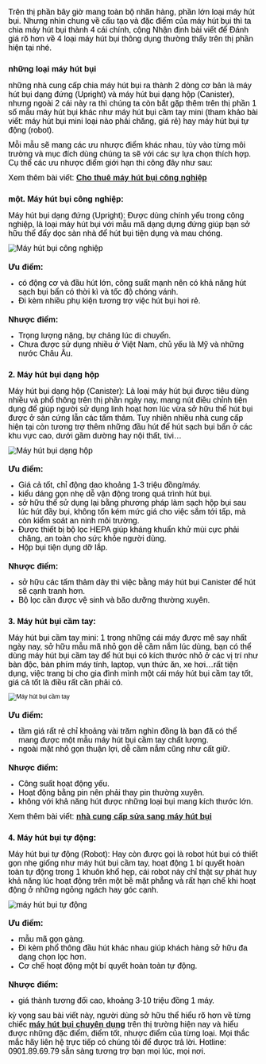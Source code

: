 <div>
<div>
<div>
<div>
<div>
<div style="color: rgb(0, 0, 0); font-family: Tahoma, Geneva, sans-serif; font-size: 12px;">
<p><span style="font-family:arial,helvetica,sans-serif; font-size:medium">Trên thị phần bây giờ mang toàn bộ nhãn hàng, phần lớn loại máy hút bụi. Nhưng nhìn chung về cấu tạo và đặc điểm của máy hút bụi thì ta chia máy hút bụi thành 4 cái chính, cộng Nhận định bài viết để Đánh giá rõ hơn về 4 loại máy hút bụi thông dụng thường thấy trên thị phần hiện tại nhé.</span></p>

<h2><strong><span style="font-family:arial,helvetica,sans-serif; font-size:medium">những loại máy hút bụi</span></strong></h2>

<p><span style="font-family:arial,helvetica,sans-serif; font-size:medium">những nhà cung cấp chia máy hút bụi ra thành 2 dòng cơ bản là máy hút bụi dạng đứng (Upright) và máy hút bụi dạng hộp (Canister), nhưng ngoài 2 cái này ra thì chúng ta còn bắt gặp thêm trên thị phần 1 số mẫu máy hút bụi khác như máy hút bụi cầm tay mini (tham khảo bài viết: máy hút bụi mini loại nào phải chăng, giá rẻ) hay máy hút bụi tự động (robot).</span></p>

<p><span style="font-family:arial,helvetica,sans-serif; font-size:medium">Mỗi mẫu sẽ mang các ưu nhược điểm khác nhau, tùy vào từng môi trường và mục đích dùng chúng ta sẽ với các sự lựa chọn thích hợp. Cụ thể các ưu nhược điểm giới hạn thi công đây như sau:</span></p>

<p><span style="font-family:arial,helvetica,sans-serif; font-size:medium">Xem thêm bài viết: <a href="http://daihoangcuong.com/tin-tuc/cho-thue-may-hut-bui-cong-nghiep-tai-hcm-298.html" title="cho thuê máy hút bụi công nghiệp"><strong>Cho thuê máy hút bụi công nghiệp</strong></a></span></p>

<h2><span style="font-family:arial,helvetica,sans-serif; font-size:medium"><strong>một. Máy hút bụi công nghiệp:</strong></span></h2>

<p><span style="font-family:arial,helvetica,sans-serif; font-size:medium">Máy hút bụi dạng đứng (Upright): Được dùng chính yếu trong công nghiệp, là loại máy hút bụi với mẫu mã dạng dựng đứng giúp bạn sở hữu thể đẩy dọc sàn nhà để hút bụi tiện dụng và mau chóng.</span></p>

<p><span style="font-family:arial,helvetica,sans-serif; font-size:medium"><img alt="Máy hút bụi công nghiệp" src="https://1.bp.blogspot.com/-6fW3asHOv6U/WmqR3Qlnp6I/AAAAAAAACWw/3KU-e0-P5dkNEPUiuG73cM2GOXHKFImygCLcBGAs/s1600/may-hut-bui-cong-nghiep.png" style="border:0px" title="Máy hút bụi công nghiệp" /></span></p>

<h3><span style="font-family:arial,helvetica,sans-serif; font-size:medium"><strong>Ưu điểm:</strong></span></h3>

<ul>
	<li><span style="font-family:arial,helvetica,sans-serif; font-size:medium">có động cơ và đầu hút lớn, công suất mạnh nên có khả năng hút sạch bụi bẩn có thời kì và tốc độ chóng vánh.</span></li>
	<li><span style="font-family:arial,helvetica,sans-serif; font-size:medium">Đi kèm nhiều phụ kiện tương trợ việc hút bụi hơi rẻ.</span></li>
</ul>

<h3><strong><span style="font-family:arial,helvetica,sans-serif; font-size:medium">Nhược điểm:</span></strong></h3>

<ul>
	<li><span style="font-family:arial,helvetica,sans-serif; font-size:medium">Trọng lượng nặng, bự chảng lúc di chuyển.</span></li>
	<li><span style="font-family:arial,helvetica,sans-serif; font-size:medium">Chưa được sử dụng nhiều ở Việt Nam, chủ yếu là Mỹ và những nước Châu Âu.</span></li>
</ul>

<h2><span style="font-family:arial,helvetica,sans-serif; font-size:medium"><strong>2. Máy hút bụi dạng hộp</strong></span></h2>

<p><span style="font-family:arial,helvetica,sans-serif; font-size:medium">Máy hút bụi dạng hộp (Canister): Là loại máy hút bụi được tiêu dùng nhiều và phổ thông trên thị phần ngày nay, mang nút điều chỉnh tiện dụng để giúp người sử dụng linh hoạt hơn lúc vừa sở hữu thể hút bụi được ở sàn cứng lẫn các tấm thảm. Tuy nhiên nhiều nhà cung cấp hiện tại còn tương trợ thêm những đầu hút để hút sạch bụi bẩn ở các khu vực cao, dưới gầm dường hay nội thất, tivi&hellip;</span></p>

<p><span style="font-family:arial,helvetica,sans-serif; font-size:medium"><img alt="Máy hút bụi dạng hộp" src="https://1.bp.blogspot.com/-VmmQfJGmnVg/WmqR3PiGuMI/AAAAAAAACWo/T0nVmXOs6TcypFZS3j--EELea9SGbDCrACLcBGAs/s1600/may-hut-bui-dang-hop.jpg" style="border:0px" title="Máy hút bụi dạng hộp" /></span></p>

<h3><span style="font-family:arial,helvetica,sans-serif; font-size:medium"><strong>Ưu điểm:</strong></span></h3>

<ul>
	<li><span style="font-family:arial,helvetica,sans-serif; font-size:medium">Giá cả tốt, chỉ động dao khoảng 1-3 triệu đồng/máy.</span></li>
	<li><span style="font-family:arial,helvetica,sans-serif; font-size:medium">kiểu dáng gọn nhẹ dễ vận động trong quá trình hút bụi.</span></li>
	<li><span style="font-family:arial,helvetica,sans-serif; font-size:medium">sở hữu thể sử dụng lại bằng phương pháp làm sạch hộp bụi sau lúc hút đầy bụi, không tốn kém mức giá cho việc sắm tới tấp, mà còn kiểm soát an ninh môi trường.</span></li>
	<li><span style="font-family:arial,helvetica,sans-serif; font-size:medium">Được thiết bị bộ lọc HEPA giúp kháng khuẩn khử mùi cực phải chăng, an toàn cho sức khỏe người dùng.</span></li>
	<li><span style="font-family:arial,helvetica,sans-serif; font-size:medium">Hộp bụi tiện dụng dỡ lắp.</span></li>
</ul>

<h3><strong><span style="font-family:arial,helvetica,sans-serif; font-size:medium">Nhược điểm:</span></strong></h3>

<ul>
	<li><span style="font-family:arial,helvetica,sans-serif; font-size:medium">sở hữu các tấm thảm dày thì việc bằng máy hút bụi Canister để hút sẽ cạnh tranh hơn.</span></li>
	<li><span style="font-family:arial,helvetica,sans-serif; font-size:medium">Bộ lọc cần được vệ sinh và bão dưỡng thường xuyên.</span></li>
</ul>

<h2><span style="font-family:arial,helvetica,sans-serif; font-size:medium"><strong>3. Máy hút bụi cầm tay:</strong></span></h2>

<p><span style="font-family:arial,helvetica,sans-serif; font-size:medium">Máy hút bụi cầm tay mini: 1 trong những cái máy được mê say nhất ngày nay, sở hữu mẫu mã nhỏ gọn dễ cầm nắm lúc dùng, bạn có thể dùng máy hút bụi cầm tay để hút bụi có kích thước nhỏ ở các vị trí như bàn độc, bàn phím máy tính, laptop, vụn thức ăn, xe hơi&hellip;rất tiện dụng, việc trang bị cho gia đình mình một cái máy hút bụi cầm tay tốt, giá cả tốt là điều rất cần phải có.</span></p>
</div>

<div style="color: rgb(0, 0, 0); font-family: Tahoma, Geneva, sans-serif; font-size: 12px;"><img alt="Máy hút bụi cầm tay" src="https://2.bp.blogspot.com/-z6UY3QQ7TrQ/WmqR3US-_5I/AAAAAAAACWs/uIN032m_h7Q5snlbW01bhZQHWaBPBmhUQCLcBGAs/s1600/may-hut-bui-mini-cam-tay.jpg" style="border:0px" title="Máy hút bụi cầm tay" /></div>

<div style="color: rgb(0, 0, 0); font-family: Tahoma, Geneva, sans-serif; font-size: 12px;">
<h3><strong><span style="font-family:arial,helvetica,sans-serif; font-size:medium">Ưu điểm:</span></strong></h3>

<ul>
	<li><span style="font-family:arial,helvetica,sans-serif; font-size:medium">tầm giá rất rẻ chỉ khoảng vài trăm nghìn đồng là bạn đã có thể mang được một mẫu máy hút bụi cầm tay chất lượng.</span></li>
	<li><span style="font-family:arial,helvetica,sans-serif; font-size:medium">ngoài mặt nhỏ gọn thuận lợi, dễ cầm nắm cũng như cất giữ.</span></li>
</ul>

<h3><span style="font-family:arial,helvetica,sans-serif; font-size:medium"><strong>Nhược điểm:</strong></span></h3>

<ul>
	<li><span style="font-family:arial,helvetica,sans-serif; font-size:medium">Công suất hoạt động yếu.</span></li>
	<li><span style="font-family:arial,helvetica,sans-serif; font-size:medium">Hoạt động bằng pin nên phải thay pin thường xuyên.</span></li>
	<li><span style="font-family:arial,helvetica,sans-serif; font-size:medium">không với khả năng hút được những loại bụi mang kích thước lớn.</span></li>
</ul>

<p><span style="font-family:arial,helvetica,sans-serif; font-size:medium">Xem thêm bài viết: <a href="http://daihoangcuong.com/admin/%20http://daihoangcuong.com/tin-tuc/dich-vu-sua-chua-may-hut-bui-cong-nghiep-203.html" title="Dịch vụ sửa chữa máy hút bụi"><strong>nhà cung cấp sửa sang máy hút bụi</strong></a></span></p>

<h2><span style="font-family:arial,helvetica,sans-serif; font-size:medium"><strong>4. Máy hút bụi tự động:</strong></span></h2>

<p><span style="font-family:arial,helvetica,sans-serif; font-size:medium">Máy hút bụi tự động (Robot): Hay còn được gọi là robot hút bụi có thiết gọn nhẹ giống như máy hút bụi cầm tay, hoạt động 1 bí quyết hoàn toàn tự động trong 1 khuôn khổ hẹp, cái robot này chỉ thật sự phát huy khả năng lúc hoạt động trên một bề mặt phẳng và rất hạn chế khi hoạt động ở những ngỏng ngách hay góc cạnh.</span></p>

<p><span style="font-family:arial,helvetica,sans-serif; font-size:medium"><img alt="máy hút bụi tự động" src="https://3.bp.blogspot.com/-QUjsabBPEOc/WmqR4SGDEEI/AAAAAAAACW0/KrPaKl0qvI4O2-UupGDZtjjovLqs6vjvQCLcBGAs/s1600/robot-hut-bui-tu-dong.jpg" style="border:0px" title="máy hút bụi tự động" /></span></p>

<h3><span style="font-family:arial,helvetica,sans-serif; font-size:medium"><strong>Ưu điểm:</strong></span></h3>

<ul>
	<li><span style="font-family:arial,helvetica,sans-serif; font-size:medium">mẫu mã gọn gàng.</span></li>
	<li><span style="font-family:arial,helvetica,sans-serif; font-size:medium">Đi kèm phổ thông đầu hút khác nhau giúp khách hàng sở hữu đa dạng chọn lọc hơn.</span></li>
	<li><span style="font-family:arial,helvetica,sans-serif; font-size:medium">Cơ chế hoạt động một bí quyết hoàn toàn tự động.</span></li>
</ul>

<h3><span style="font-family:arial,helvetica,sans-serif; font-size:medium"><strong>Nhược điểm:</strong></span></h3>

<ul>
	<li><span style="font-family:arial,helvetica,sans-serif; font-size:medium">giá thành tương đối cao, khoảng 3-10 triệu đồng 1 máy.</span></li>
</ul>

<p><span style="font-family:arial,helvetica,sans-serif; font-size:medium">kỳ vọng sau bài viết này, người dùng sở hữu thể hiểu rõ hơn về từng chiếc <a href="http://daihoangcuong.com/san-pham/may-hut-bui-cong-nghiep-100.html" title="máy hút bụi chuyên dụng"><strong>máy hút bụi chuyên dụng</strong></a> trên thị trường hiện nay và hiểu được những đặc điểm, điểm tốt, nhược điểm của từng loại. Mọi thắc mắc hãy liên hệ trực tiếp có chúng tôi để được trả lời. Hotline: 0901.89.69.79 sẵn sàng tương trợ bạn mọi lúc, mọi nơi.</span></p>
</div>
</div>
</div>
</div>
</div>
</div>
